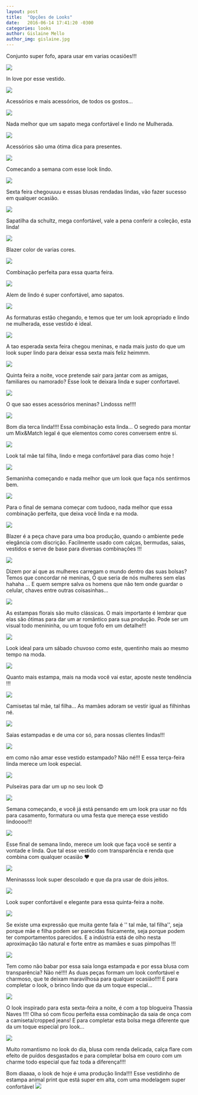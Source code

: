 ```yaml
---
layout: post
title:  "Opções de Looks"
date:   2016-06-14 17:41:20 -0300
categories: looks
author: Gislaine Mello
author_img: gislaine.jpg
---
```


Conjunto super fofo, apara usar em varias ocasiões!!!

![](image)

In love por esse vestido.

![](image)

Acessórios e mais acessórios, de todos os gostos...

![](image)

Nada melhor que um sapato mega confortável e lindo ne Mulherada.

![](image)

Acessórios são uma ótima dica para presentes.

![](image)

Comecando a semana com esse look lindo.

![](image)

Sexta feira chegouuuu e essas blusas rendadas lindas, vão fazer sucesso em qualquer ocasião.

![](image)

Sapatilha da schultz, mega confortável, vale a pena conferir a coleção, esta linda!

![](image)

Blazer color de varias cores.

![](image)

Combinação perfeita para essa quarta feira.

![](image)

Alem de lindo é super confortável, amo sapatos.

![](image)

As formaturas estão chegando, e temos que ter um look apropriado e lindo ne mulherada, esse vestido é ideal.

![](image)

A tao esperada sexta feira chegou meninas, e nada mais justo do que um look super lindo para deixar essa sexta mais feliz heimmm.

![](image)

Quinta feira a noite, voce pretende sair para jantar com as amigas, familiares ou namorado? Esse look te deixara linda e super confortavel.

![](image)

O que sao esses acessórios meninas? Lindosss ne!!!! 

![](image)

Bom dia terca linda!!!! Essa combinação esta linda... O segredo para montar um Mix&Match legal é que elementos como cores conversem entre si.

![](image)

Look tal mãe tal filha, lindo e mega confortável para dias como hoje ! 

![](image)

Semaninha começando e nada melhor que um look que faça nós sentirmos bem.

![](image)

Para o final de semana começar com tudooo, nada melhor que essa combinação perfeita, que deixa você linda e na moda.

![](image)

Blazer é a peça chave para uma boa produção, quando o ambiente pede elegância com discrição. Facilmente usado com calças, bermudas, saias, vestidos e serve de base para diversas combinações !!!

![](image)

Dizem por aí que as mulheres carregam o mundo dentro das suas bolsas? Temos que concordar né meninas, O que seria de nós mulheres sem elas hahaha ... E quem sempre salva os homens que não tem onde guardar o celular, chaves entre outras coisasinhas... 

![](image)

As estampas florais são muito clássicas. O mais importante é lembrar que elas são ótimas para dar um ar romântico para sua produção. Pode ser um visual todo menininha, ou um toque fofo em um detalhe!!! 

![](image)

Look ideal para um sábado chuvoso como este, quentinho mais ao mesmo tempo na moda.

![](image)

Quanto mais estampa, mais na moda você vai estar, aposte neste tendência !!! 

![](image)

Camisetas tal mãe, tal filha... As mamães adoram se vestir igual as filhinhas né.

![](image)

Saias estampadas e de uma cor só, para nossas clientes lindas!!! 

![](image)

em como não amar esse vestido estampado? Não né!!! E essa terça-feira linda merece um look especial.

![](image)

Pulseiras para dar um up no seu look 😍

![](image)

Semana começando, e você já está pensando em um look pra usar no fds para casamento, formatura ou uma festa que mereça esse vestido lindoooo!!! 

![](image)

Esse final de semana lindo, merece um look que faça você se sentir a vontade e linda. Que tal esse vestido com transparência e renda que combina com qualquer ocasião ❤️

![](image)

Meninassss look super descolado e que da pra usar de dois jeitos.

![](image)

Look super confortável e elegante para essa quinta-feira a noite.

![](image)

Se existe uma expressão que muita gente fala é '' tal mãe, tal filha'', seja porque mãe e filha podem ser parecidas fisicamente, seja porque podem ter comportamentos parecidos. E a indústria está de olho nesta aproximação tão natural e forte entre as mamães e suas pimpolhas !!!

![](image)

Tem como não babar por essa saia longa estampada e por essa blusa com transparência? Não né!!!! As duas peças formam um look confortável e charmoso, que te deixam maravilhosa para qualquer ocasião!!!! E para completar o look, o brinco lindo que da um toque especial... 

![](image)

O look inspirado para esta sexta-feira a noite, é com a top blogueira Thassia Naves !!!! Olha só com ficou perfeita essa combinação da saia de onça com a camiseta/cropped jeans! E para completar esta bolsa mega diferente que da um toque especial pro look... 

![](image)

Muito romantismo no look do dia, blusa com renda delicada, calça flare com efeito de puídos desgastados e para completar bolsa em couro com um charme todo especial que faz toda a diferença!!!!

Bom diaaaa, o look de hoje é uma produção linda!!!! Esse vestidinho de estampa animal print que está super em alta, com uma modelagem super confortável
![](image)
